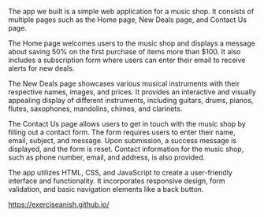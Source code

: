 The app we built is a simple web application for a music shop. It consists of multiple pages such as the Home page, New Deals page, and Contact Us page. 

The Home page welcomes users to the music shop and displays a message about saving 50% on the first purchase of items more than $100. It also includes a subscription form where users can enter their email to receive alerts for new deals. 

The New Deals page showcases various musical instruments with their respective names, images, and prices. It provides an interactive and visually appealing display of different instruments, including guitars, drums, pianos, flutes, saxophones, mandolins, chimes, and clarinets. 

The Contact Us page allows users to get in touch with the music shop by filling out a contact form. The form requires users to enter their name, email, subject, and message. Upon submission, a success message is displayed, and the form is reset. Contact information for the music shop, such as phone number, email, and address, is also provided.

The app utilizes HTML, CSS, and JavaScript to create a user-friendly interface and functionality. It incorporates responsive design, form validation, and basic navigation elements like a back button.


https://exerciseanish.github.io/ 
